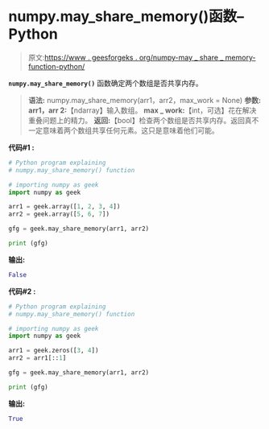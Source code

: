 # numpy.may_share_memory()函数–Python

> 原文:[https://www . geesforgeks . org/numpy-may _ share _ memory-function-python/](https://www.geeksforgeeks.org/numpy-may_share_memory-function-python/)

**`numpy.may_share_memory()`** 函数确定两个数组是否共享内存。

> **语法:** numpy.may_share_memory(arr1，arr2，max_work = None)
> **参数:**
> **arr1，arr 2:**【ndarray】输入数组。
> **max _ work:**【int，可选】花在解决重叠问题上的精力。
> **返回:**【bool】检查两个数组是否共享内存。返回真不一定意味着两个数组共享任何元素。这只是意味着他们可能。

**代码#1 :**

```py
# Python program explaining
# numpy.may_share_memory() function

# importing numpy as geek 
import numpy as geek 

arr1 = geek.array([1, 2, 3, 4])
arr2 = geek.array([5, 6, 7])

gfg = geek.may_share_memory(arr1, arr2)

print (gfg)
```

**输出:**

```py
False

```

**代码#2 :**

```py
# Python program explaining
# numpy.may_share_memory() function

# importing numpy as geek 
import numpy as geek 

arr1 = geek.zeros([3, 4])
arr2 = arr1[::1]

gfg = geek.may_share_memory(arr1, arr2)

print (gfg)
```

**输出:**

```py
True

```